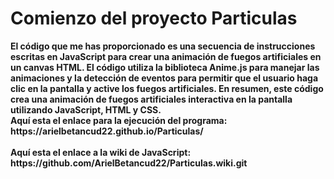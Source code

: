 <h1>
Comienzo del proyecto Particulas</h1>
<strong>El código que me has proporcionado es una secuencia de instrucciones escritas en JavaScript para crear una animación de fuegos artificiales en un canvas HTML. El código utiliza la biblioteca Anime.js para manejar las animaciones y la detección de eventos para permitir que el usuario haga clic en la pantalla y active los fuegos artificiales. En resumen, este código crea una animación de fuegos artificiales interactiva en la pantalla utilizando JavaScript, HTML y CSS.</strong>
<br><strong>Aquí esta el enlace para la ejecución del programa: https://arielbetancud22.github.io/Particulas/ </strong></br>
<br><strong>
Aquí esta el enlace a la wiki de JavaScript: https://github.com/ArielBetancud22/Particulas.wiki.git</br></strong>
